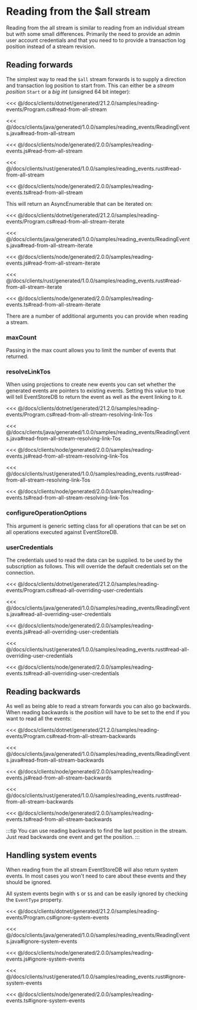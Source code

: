 # Reading from the $all stream

Reading from the all stream is similar to reading from an individual stream but with some small differences. Primarily the need to provide an admin user account credentials and that you need to to provide a transaction log position instead of a stream revision.


## Reading forwards

The simplest way to read the `$all` stream forwards is to supply a direction and transaction log position to start from. This can either be a *stream position* `Start` or a *big int* (unsigned 64 bit integer):

<xode-group>
<xode-block title="C#">

<<< @/docs/clients/dotnet/generated/21.2.0/samples/reading-events/Program.cs#read-from-all-stream
</xode-block>
<xode-block title="Java">

<<< @/docs/clients/java/generated/1.0.0/samples/reading_events/ReadingEvents.java#read-from-all-stream
</xode-block>
<xode-block title="JavaScript">

<<< @/docs/clients/node/generated/2.0.0/samples/reading-events.js#read-from-all-stream
</xode-block>
<xode-block title="Rust">

<<< @/docs/clients/rust/generated/1.0.0/samples/reading_events.rust#read-from-all-stream
</xode-block>
<xode-block title="TypeScript">

<<< @/docs/clients/node/generated/2.0.0/samples/reading-events.ts#read-from-all-stream
</xode-block>
</xode-group>

This will return an AsyncEnumerable that can be iterated on:

<xode-group>
<xode-block title="C#">

<<< @/docs/clients/dotnet/generated/21.2.0/samples/reading-events/Program.cs#read-from-all-stream-iterate
</xode-block>
<xode-block title="Java">

<<< @/docs/clients/java/generated/1.0.0/samples/reading_events/ReadingEvents.java#read-from-all-stream-iterate
</xode-block>
<xode-block title="JavaScript">

<<< @/docs/clients/node/generated/2.0.0/samples/reading-events.js#read-from-all-stream-iterate
</xode-block>
<xode-block title="Rust">

<<< @/docs/clients/rust/generated/1.0.0/samples/reading_events.rust#read-from-all-stream-iterate
</xode-block>
<xode-block title="TypeScript">

<<< @/docs/clients/node/generated/2.0.0/samples/reading-events.ts#read-from-all-stream-iterate
</xode-block>
</xode-group>

There are a number of additional arguments you can provide when reading a stream.

### maxCount

Passing in the max count allows you to limit the number of events that returned. 

### resolveLinkTos

When using projections to create new events you can set whether the generated events are pointers to existing events. Setting this value to true will tell EventStoreDB to return the event as well as the event linking to it.

<xode-group>
<xode-block title="C#">

<<< @/docs/clients/dotnet/generated/21.2.0/samples/reading-events/Program.cs#read-from-all-stream-resolving-link-Tos

</xode-block>
<xode-block title="Java">

<<< @/docs/clients/java/generated/1.0.0/samples/reading_events/ReadingEvents.java#read-from-all-stream-resolving-link-Tos
</xode-block>
<xode-block title="JavaScript">

<<< @/docs/clients/node/generated/2.0.0/samples/reading-events.js#read-from-all-stream-resolving-link-Tos
</xode-block>
<xode-block title="Rust">

<<< @/docs/clients/rust/generated/1.0.0/samples/reading_events.rust#read-from-all-stream-resolving-link-Tos
</xode-block>
<xode-block title="TypeScript">

<<< @/docs/clients/node/generated/2.0.0/samples/reading-events.ts#read-from-all-stream-resolving-link-Tos
</xode-block>
</xode-group>

### configureOperationOptions

This argument is generic setting class for all operations that can be set on all operations executed against EventStoreDB.

### userCredentials
The credentials used to read the data can be supplied. to be used by the subscription as follows. This will override the default credentials set on the connection.

<xode-group>
<xode-block title="C#">

<<< @/docs/clients/dotnet/generated/21.2.0/samples/reading-events/Program.cs#read-all-overriding-user-credentials
</xode-block>
<xode-block title="Java">

<<< @/docs/clients/java/generated/1.0.0/samples/reading_events/ReadingEvents.java#read-all-overriding-user-credentials
</xode-block>
<xode-block title="JavaScript">

<<< @/docs/clients/node/generated/2.0.0/samples/reading-events.js#read-all-overriding-user-credentials
</xode-block>
<xode-block title="Rust">

<<< @/docs/clients/rust/generated/1.0.0/samples/reading_events.rust#read-all-overriding-user-credentials
</xode-block>
<xode-block title="TypeScript">

<<< @/docs/clients/node/generated/2.0.0/samples/reading-events.ts#read-all-overriding-user-credentials
</xode-block>
</xode-group>
 
## Reading backwards

As well as being able to read a stream forwards you can also go backwards. When reading backwards is the *position* will have to be set to the end if you want to read all the events:

<xode-group>
<xode-block title="C#">

<<< @/docs/clients/dotnet/generated/21.2.0/samples/reading-events/Program.cs#read-from-all-stream-backwards 
</xode-block>
<xode-block title="Java">

<<< @/docs/clients/java/generated/1.0.0/samples/reading_events/ReadingEvents.java#read-from-all-stream-backwards 
</xode-block>
<xode-block title="JavaScript">

<<< @/docs/clients/node/generated/2.0.0/samples/reading-events.js#read-from-all-stream-backwards 
</xode-block>
<xode-block title="Rust">

<<< @/docs/clients/rust/generated/1.0.0/samples/reading_events.rust#read-from-all-stream-backwards
</xode-block>
<xode-block title="TypeScript">

<<< @/docs/clients/node/generated/2.0.0/samples/reading-events.ts#read-from-all-stream-backwards 
</xode-block>
</xode-group>

:::tip
You can use reading backwards to find the last position in the stream. Just read backwards one event and get the position.
:::

## Handling system events

When reading from the all stream EventStoreDB will also return system events. In most cases you won't need to care about these events and they should be ignored.

All system events begin with `$` or `$$` and can be easily ignored by checking the `EventType` property.

<xode-group>
<xode-block title="C#">

<<< @/docs/clients/dotnet/generated/21.2.0/samples/reading-events/Program.cs#ignore-system-events
</xode-block>
<xode-block title="Java">

<<< @/docs/clients/java/generated/1.0.0/samples/reading_events/ReadingEvents.java#ignore-system-events
</xode-block>
<xode-block title="JavaScript">

<<< @/docs/clients/node/generated/2.0.0/samples/reading-events.js#ignore-system-events 
</xode-block>
<xode-block title="Rust">

<<< @/docs/clients/rust/generated/1.0.0/samples/reading_events.rust#ignore-system-events
</xode-block>
<xode-block title="TypeScript">

<<< @/docs/clients/node/generated/2.0.0/samples/reading-events.ts#ignore-system-events 
</xode-block>
</xode-group>
